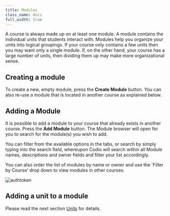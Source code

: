 ```yaml
---
title: Modules
class_name: docs
full_width: true
---
```


A course is always made up on at least one module. A module contains the individual units that students interact with. Modules help you organize your units into logical groupings. If your course only contains a few units then you may want only a single module. If, on the other hand, your course has a large number of units, then dividing them up may make more organizational sense.

## Creating a module
To create a new, empty module, press the **Create Module** button. You can also re-use a module that is located in another course as explained below.

## Adding a Module
It is possible to add a module to your course that already exists in another course. Press the **Add Module** button. 
The Module browser will open for you to search for the module(s) you wish to add. 

You can filter from the available options in the tabs, or search by simply typing into the search field, whereupon Codio will search within all Module names, descriptions and owner fields and filter your list accordingly.

You can also order the list of modules by name or owner and use the 'Filter by Course' drop down to view modules in other courses.

<img alt="authtoken" src="/img/docs/module_browser.png" class="simple"/>

## Adding a unit to a module
Please read the next section [Units](/docs/content/publish/unit-add) for details.


